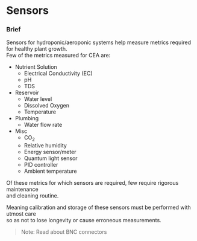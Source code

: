 # Sensors  

### Brief  
  
Sensors for hydroponic/aeroponic systems help measure metrics required for healthy plant growth.  
Few of the metrics measured for CEA are:  
  + Nutrient Solution
    - Electrical Conductivity (EC)
    - pH
    - TDS
  + Reservoir
    - Water level
    - Dissolved Oxygen
    - Temperature
  + Plumbing
    - Water flow rate
  + Misc
    - CO<sub>2</sub>   
    - Relative humidity  
    - Energy sensor/meter  
    - Quantum light sensor  
    - PID controller  
    - Ambient temperature

Of these metrics for which sensors are required, few require rigorous maintenance  
and cleaning routine.  

Meaning calibration and storage of these sensors must be performed with utmost care  
so as not to lose longevity or cause erroneous measurements.  

> Note: Read about BNC connectors  
  

